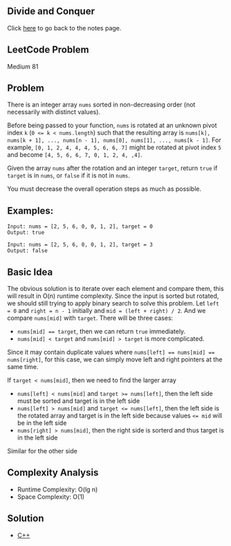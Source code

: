 ## Divide and Conquer
Click [here](../notes.md) to go back to the notes page.

## LeetCode Problem
Medium 81

## Problem
There is an integer array `nums` sorted in non-decreasing order (not necessarily with distinct values).

Before being passed to your function, `nums` is rotated at an unknown pivot index `k` (`0 <= k < nums.length`) such that the resulting array is `nums[k], nums[k + 1], ..., nums[n - 1], nums[0], nums[1], ..., nums[k - 1]`. For example, `[0, 1, 2, 4, 4, 4, 5, 6, 6, 7]` might be rotated at pivot index `5` and become `[4, 5, 6, 6, 7, 0, 1, 2, 4, ,4]`.

Given the array `nums` after the rotation and an integer `target`, return `true` if `target` is in `nums`, or `false` if it is not in `nums`.

You must decrease the overall operation steps as much as possible.

## Examples:
```
Input: nums = [2, 5, 6, 0, 0, 1, 2], target = 0
Output: true

Input: nums = [2, 5, 6, 0, 0, 1, 2], target = 3
Output: false
```

## Basic Idea
The obvious solution is to iterate over each element and compare them, this will result in O(n) runtime complexity. Since the input is sorted but rotated, we should still trying to apply binary search to solve this problem. Let `left = 0` and `right = n - 1` initially and `mid = (left + right) / 2`. And we compare `nums[mid]` with `target`. There will be three cases:
- `nums[mid] == target`, then we can return `true` immediately.
- `nums[mid] < target` and `nums[mid] > target` is more complicated.

Since it may contain duplicate values where `nums[left] == nums[mid] == nums[right]`, for this case, we can simply move left and right pointers at the same time.

If `target < nums[mid]`, then we need to find the larger array
- `nums[left] < nums[mid]` and `target >= nums[left]`, then the left side must be sorted and target is in the left side
- `nums[left] > nums[mid]` and `target <= nums[left]`, then the left side is the rotated array and target is in the left side because values `<= mid` will be in the left side
- `nums[right] > nums[mid]`, then the right side is sorterd and thus target is in the left side

Similar for the other side

## Complexity Analysis
- Runtime Complexity: O(lg n)
- Space Complexity: O(1)

## Solution
- [C++](./solution.cpp)